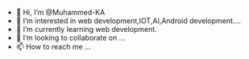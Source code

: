 - 👋 Hi, I’m @Muhammed-KA
- 👀 I’m interested in web development,IOT,AI,Android development....
- 🌱 I’m currently learning web development.
- 💞️ I’m looking to collaborate on ...
- 📫 How to reach me ...

<!---
Muhammed-KA/Muhammed-KA is a ✨ special ✨ repository because its `README.md` (this file) appears on your GitHub profile.
You can click the Preview link to take a look at your changes.
--->
